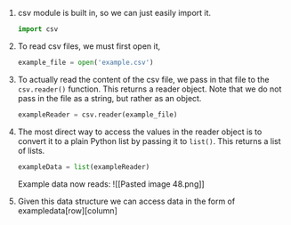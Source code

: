 1. csv module is built in, so we can just easily import it.

	```py
	import csv
	```
	
2. To read csv files, we must first open it,

	```py
	example_file = open('example.csv')
	```
	
3. To actually read the content of the csv file, we pass in that file to the `csv.reader()` function. This returns a reader object. Note that we do not pass in the file as a string, but rather as an object.

	```py
	exampleReader = csv.reader(example_file)
	```
	
4. The most direct way to access the values in the reader object is to convert it to a plain Python list by passing it to `list()`. This returns a list of lists.

	```py
	exampleData = list(exampleReader)
	```
	Example data now reads:
	![[Pasted image 48.png]]
	
5. Given this data structure we can access data in the form of exampledata[row][column]